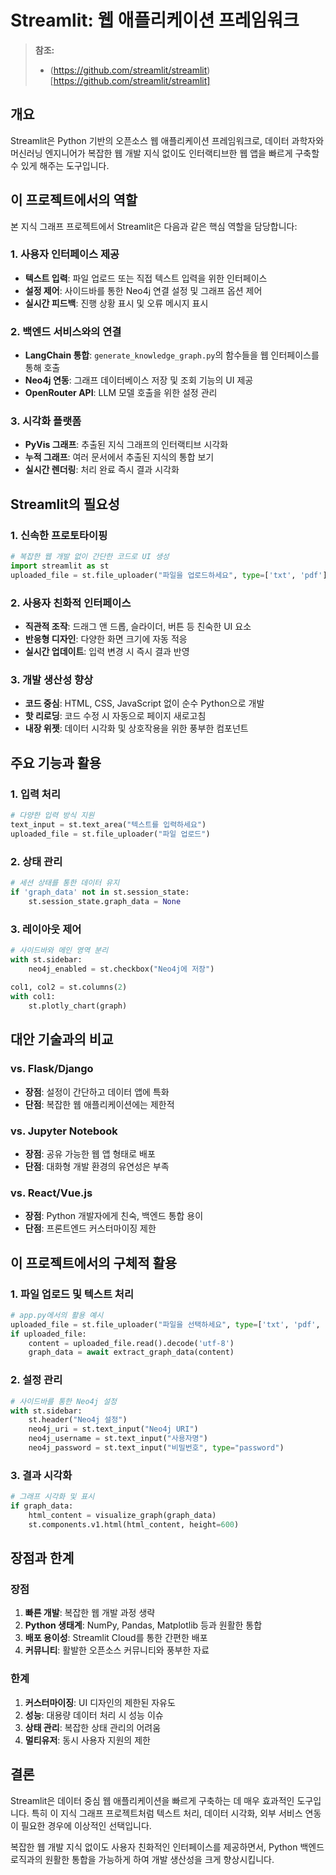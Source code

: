 # Streamlit: 웹 애플리케이션 프레임워크

> **참조:**
> - (https://github.com/streamlit/streamlit)[https://github.com/streamlit/streamlit]


## 개요

Streamlit은 Python 기반의 오픈소스 웹 애플리케이션 프레임워크로, 데이터 과학자와 머신러닝 엔지니어가 복잡한 웹 개발 지식 없이도 인터랙티브한 웹 앱을 빠르게 구축할 수 있게 해주는 도구입니다.

## 이 프로젝트에서의 역할

본 지식 그래프 프로젝트에서 Streamlit은 다음과 같은 핵심 역할을 담당합니다:

### 1. 사용자 인터페이스 제공
- **텍스트 입력**: 파일 업로드 또는 직접 텍스트 입력을 위한 인터페이스
- **설정 제어**: 사이드바를 통한 Neo4j 연결 설정 및 그래프 옵션 제어
- **실시간 피드백**: 진행 상황 표시 및 오류 메시지 표시

### 2. 백엔드 서비스와의 연결
- **LangChain 통합**: `generate_knowledge_graph.py`의 함수들을 웹 인터페이스를 통해 호출
- **Neo4j 연동**: 그래프 데이터베이스 저장 및 조회 기능의 UI 제공
- **OpenRouter API**: LLM 모델 호출을 위한 설정 관리

### 3. 시각화 플랫폼
- **PyVis 그래프**: 추출된 지식 그래프의 인터랙티브 시각화
- **누적 그래프**: 여러 문서에서 추출된 지식의 통합 보기
- **실시간 렌더링**: 처리 완료 즉시 결과 시각화

## Streamlit의 필요성

### 1. 신속한 프로토타이핑
```python
# 복잡한 웹 개발 없이 간단한 코드로 UI 생성
import streamlit as st
uploaded_file = st.file_uploader("파일을 업로드하세요", type=['txt', 'pdf'])
```

### 2. 사용자 친화적 인터페이스
- **직관적 조작**: 드래그 앤 드롭, 슬라이더, 버튼 등 친숙한 UI 요소
- **반응형 디자인**: 다양한 화면 크기에 자동 적응
- **실시간 업데이트**: 입력 변경 시 즉시 결과 반영

### 3. 개발 생산성 향상
- **코드 중심**: HTML, CSS, JavaScript 없이 순수 Python으로 개발
- **핫 리로딩**: 코드 수정 시 자동으로 페이지 새로고침
- **내장 위젯**: 데이터 시각화 및 상호작용을 위한 풍부한 컴포넌트

## 주요 기능과 활용

### 1. 입력 처리
```python
# 다양한 입력 방식 지원
text_input = st.text_area("텍스트를 입력하세요")
uploaded_file = st.file_uploader("파일 업로드")
```

### 2. 상태 관리
```python
# 세션 상태를 통한 데이터 유지
if 'graph_data' not in st.session_state:
    st.session_state.graph_data = None
```

### 3. 레이아웃 제어
```python
# 사이드바와 메인 영역 분리
with st.sidebar:
    neo4j_enabled = st.checkbox("Neo4j에 저장")
    
col1, col2 = st.columns(2)
with col1:
    st.plotly_chart(graph)
```

## 대안 기술과의 비교

### vs. Flask/Django
- **장점**: 설정이 간단하고 데이터 앱에 특화
- **단점**: 복잡한 웹 애플리케이션에는 제한적

### vs. Jupyter Notebook
- **장점**: 공유 가능한 웹 앱 형태로 배포
- **단점**: 대화형 개발 환경의 유연성은 부족

### vs. React/Vue.js
- **장점**: Python 개발자에게 친숙, 백엔드 통합 용이
- **단점**: 프론트엔드 커스터마이징 제한

## 이 프로젝트에서의 구체적 활용

### 1. 파일 업로드 및 텍스트 처리
```python
# app.py에서의 활용 예시
uploaded_file = st.file_uploader("파일을 선택하세요", type=['txt', 'pdf', 'docx'])
if uploaded_file:
    content = uploaded_file.read().decode('utf-8')
    graph_data = await extract_graph_data(content)
```

### 2. 설정 관리
```python
# 사이드바를 통한 Neo4j 설정
with st.sidebar:
    st.header("Neo4j 설정")
    neo4j_uri = st.text_input("Neo4j URI")
    neo4j_username = st.text_input("사용자명")
    neo4j_password = st.text_input("비밀번호", type="password")
```

### 3. 결과 시각화
```python
# 그래프 시각화 및 표시
if graph_data:
    html_content = visualize_graph(graph_data)
    st.components.v1.html(html_content, height=600)
```

## 장점과 한계

### 장점
1. **빠른 개발**: 복잡한 웹 개발 과정 생략
2. **Python 생태계**: NumPy, Pandas, Matplotlib 등과 원활한 통합
3. **배포 용이성**: Streamlit Cloud를 통한 간편한 배포
4. **커뮤니티**: 활발한 오픈소스 커뮤니티와 풍부한 자료

### 한계
1. **커스터마이징**: UI 디자인의 제한된 자유도
2. **성능**: 대용량 데이터 처리 시 성능 이슈
3. **상태 관리**: 복잡한 상태 관리의 어려움
4. **멀티유저**: 동시 사용자 지원의 제한

## 결론

Streamlit은 데이터 중심 웹 애플리케이션을 빠르게 구축하는 데 매우 효과적인 도구입니다. 특히 이 지식 그래프 프로젝트처럼 텍스트 처리, 데이터 시각화, 외부 서비스 연동이 필요한 경우에 이상적인 선택입니다. 

복잡한 웹 개발 지식 없이도 사용자 친화적인 인터페이스를 제공하면서, Python 백엔드 로직과의 원활한 통합을 가능하게 하여 개발 생산성을 크게 향상시킵니다.